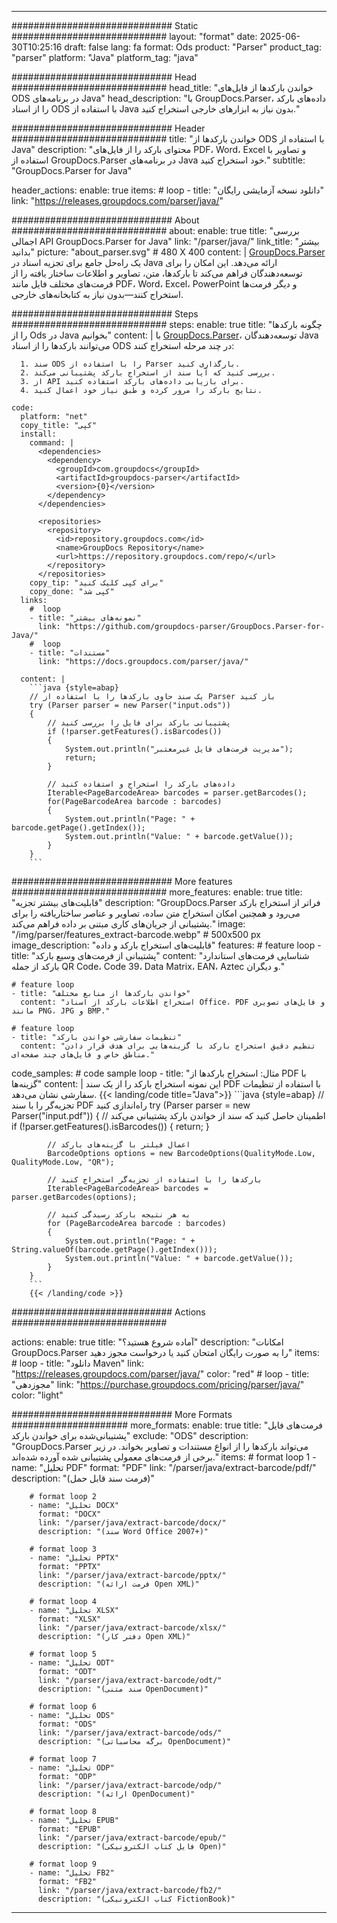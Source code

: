 


---
############################# Static ############################
layout: "format"
date:  2025-06-30T10:25:16
draft: false
lang: fa
format: Ods
product: "Parser"
product_tag: "parser"
platform: "Java"
platform_tag: "java"

############################# Head ############################
head_title: "خواندن بارکدها از فایل‌های ODS در برنامه‌های Java"
head_description: "با GroupDocs.Parser، داده‌های بارکد را از اسناد ODS با استفاده از Java بدون نیاز به ابزارهای خارجی استخراج کنید."

############################# Header ############################
title: "خواندن بارکدها از ODS با استفاده از Java" 
description: "محتوای بارکد را از فایل‌های PDF، Word، Excel و تصاویر با استفاده از GroupDocs.Parser در برنامه‌های Java خود استخراج کنید."
subtitle: "GroupDocs.Parser for Java" 

header_actions:
  enable: true
  items:
    #  loop
    - title: "دانلود نسخه آزمایشی رایگان"
      link: "https://releases.groupdocs.com/parser/java/"
      
############################# About ############################
about:
    enable: true
    title: "بررسی اجمالی API GroupDocs.Parser for Java"
    link: "/parser/java/"
    link_title: "بیشتر بدانید"
    picture: "about_parser.svg" # 480 X 400
    content: |
       [GroupDocs.Parser](/parser/java/) یک راه‌حل جامع برای تجزیه اسناد در Java ارائه می‌دهد. این امکان را برای توسعه‌دهندگان فراهم می‌کند تا بارکدها، متن، تصاویر و اطلاعات ساختار یافته را از فرمت‌های مختلف فایل مانند PDF، Word، Excel، PowerPoint و دیگر فرمت‌ها استخراج کنند—بدون نیاز به کتابخانه‌های خارجی.

############################# Steps ############################
steps:
    enable: true
    title: "چگونه بارکدها را از Ods در Java بخوانیم"
    content: |
      با [GroupDocs.Parser](/parser/java/)، توسعه‌دهندگان Java می‌توانند بارکدها را از اسناد ODS در چند مرحله استخراج کنند:
      
      1. سند ODS را با استفاده از Parser بارگذاری کنید.
      2. بررسی کنید که آیا سند از استخراج بارکد پشتیبانی می‌کند.
      3. از API برای بازیابی داده‌های بارکد استفاده کنید.
      4. نتایج بارکد را مرور کرده و طبق نیاز خود اعمال کنید.
   
    code:
      platform: "net"
      copy_title: "کپی"
      install:
        command: |
          <dependencies>
            <dependency>
              <groupId>com.groupdocs</groupId>
              <artifactId>groupdocs-parser</artifactId>
              <version>{0}</version>
            </dependency>
          </dependencies>

          <repositories>
            <repository>
              <id>repository.groupdocs.com</id>
              <name>GroupDocs Repository</name>
              <url>https://repository.groupdocs.com/repo/</url>
            </repository>
          </repositories>
        copy_tip: "برای کپی کلیک کنید"
        copy_done: "کپی شد"
      links:
        #  loop
        - title: "نمونه‌های بیشتر"
          link: "https://github.com/groupdocs-parser/GroupDocs.Parser-for-Java/"
        #  loop
        - title: "مستندات"
          link: "https://docs.groupdocs.com/parser/java/"
          
      content: |
        ```java {style=abap}
        // یک سند حاوی بارکدها را با استفاده از Parser باز کنید
        try (Parser parser = new Parser("input.ods"))
        {
            // پشتیبانی بارکد برای فایل را بررسی کنید
            if (!parser.getFeatures().isBarcodes())
            {
                System.out.println("مدیریت فرمت‌های فایل غیرمعتبر");
                return;
            }

            // داده‌های بارکد را استخراج و استفاده کنید
            Iterable<PageBarcodeArea> barcodes = parser.getBarcodes();
            for(PageBarcodeArea barcode : barcodes)
            {
                System.out.println("Page: " + barcode.getPage().getIndex());
                System.out.println("Value: " + barcode.getValue());
            }
        }
        ```            

############################# More features ############################
more_features:
  enable: true
  title: "قابلیت‌های بیشتر تجزیه"
  description: "GroupDocs.Parser فراتر از استخراج بارکد می‌رود و همچنین امکان استخراج متن ساده، تصاویر و عناصر ساختاریافته را برای پشتیبانی از جریان‌های کاری مبتنی بر داده فراهم می‌کند."
  image: "/img/parser/features_extract-barcode.webp" # 500x500 px
  image_description: "قابلیت‌های استخراج بارکد و داده"
  features:
    # feature loop
    - title: "پشتیبانی از فرمت‌های وسیع بارکد"
      content: "شناسایی فرمت‌های استاندارد بارکد از جمله QR Code، Code 39، Data Matrix، EAN، Aztec و دیگران."

    # feature loop
    - title: "خواندن بارکدها از منابع مختلف"
      content: "استخراج اطلاعات بارکد از اسناد Office، PDF و فایل‌های تصویری مانند PNG، JPG و BMP."

    # feature loop
    - title: "تنظیمات سفارشی خواندن بارکد"
      content: "تنظیم دقیق استخراج بارکد با گزینه‌هایی برای هدف قرار دادن مناطق خاص و فایل‌های چند صفحه‌ای."
      
  code_samples:
    # code sample loop
    - title: "مثال: استخراج بارکدها از PDF با گزینه‌ها"
      content: |
        این نمونه استخراج بارکد را از یک سند PDF با استفاده از تنظیمات سفارشی نشان می‌دهد.
        {{< landing/code title="Java">}}
        ```java {style=abap}
        //  تجزیه‌گر را با سند PDF راه‌اندازی کنید
        try (Parser parser = new Parser("input.pdf"))
        {
            // اطمینان حاصل کنید که سند از خواندن بارکد پشتیبانی می‌کند
            if (!parser.getFeatures().isBarcodes())
            {
                return;
            }

            // اعمال فیلتر با گزینه‌های بارکد
            BarcodeOptions options = new BarcodeOptions(QualityMode.Low, QualityMode.Low, "QR");

            // بارکدها را با استفاده از تجزیه‌گر استخراج کنید
            Iterable<PageBarcodeArea> barcodes = parser.getBarcodes(options);

            // به هر نتیجه بارکد رسیدگی کنید
            for (PageBarcodeArea barcode : barcodes)
            {
                System.out.println("Page: " + String.valueOf(barcode.getPage().getIndex()));
                System.out.println("Value: " + barcode.getValue());
            }
        }
        ```
        {{< /landing/code >}}


############################# Actions ############################

actions:
  enable: true
  title: "آماده شروع هستید؟"
  description: "امکانات GroupDocs.Parser را به صورت رایگان امتحان کنید یا درخواست مجوز دهید"
  items:
    #  loop
    - title: "دانلود Maven"
      link: "https://releases.groupdocs.com/parser/java/"
      color: "red"
        #  loop
    - title: "مجوزدهی"
      link: "https://purchase.groupdocs.com/pricing/parser/java/"
      color: "light"


############################# More Formats #####################
more_formats:
    enable: true
    title: "فرمت‌های فایل پشتیبانی‌شده برای خواندن بارکد"
    exclude: "ODS"
    description: "GroupDocs.Parser می‌تواند بارکدها را از انواع مستندات و تصاویر بخواند. در زیر برخی از فرمت‌های معمولی پشتیبانی شده آورده شده‌اند."
    items: 
        # format loop 1
        - name: "تحلیل PDF"
          format: "PDF"
          link: "/parser/java/extract-barcode/pdf/"
          description: "(فرمت سند قابل حمل)"
          
        # format loop 2
        - name: "تحلیل DOCX"
          format: "DOCX"
          link: "/parser/java/extract-barcode/docx/"
          description: "(سند Word Office 2007+)"
          
        # format loop 3
        - name: "تحلیل PPTX"
          format: "PPTX"
          link: "/parser/java/extract-barcode/pptx/"
          description: "(فرمت ارائه Open XML)"
          
        # format loop 4
        - name: "تحلیل XLSX"
          format: "XLSX"
          link: "/parser/java/extract-barcode/xlsx/"
          description: "(دفتر کار Open XML)"
          
        # format loop 5
        - name: "تحلیل ODT"
          format: "ODT"
          link: "/parser/java/extract-barcode/odt/"
          description: "(سند متنی OpenDocument)"
          
        # format loop 6
        - name: "تحلیل ODS"
          format: "ODS"
          link: "/parser/java/extract-barcode/ods/"
          description: "(برگه محاسباتی OpenDocument)"
          
        # format loop 7
        - name: "تحلیل ODP"
          format: "ODP"
          link: "/parser/java/extract-barcode/odp/"
          description: "(ارائه OpenDocument)"
          
        # format loop 8
        - name: "تحلیل EPUB"
          format: "EPUB"
          link: "/parser/java/extract-barcode/epub/"
          description: "(فایل کتاب الکترونیکی Open)"
          
        # format loop 9
        - name: "تحلیل FB2"
          format: "FB2"
          link: "/parser/java/extract-barcode/fb2/"
          description: "(کتاب الکترونیکی FictionBook)"
         
          

---